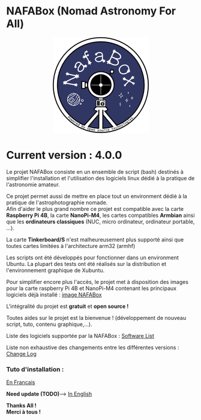# NAFABox (Nomad Astronomy For All)

<p align="center">
  <img src="https://github.com/Patrick-81/NAFABox/blob/master/doc/logo_256.png"?raw=true" alt="NAFABox Logo"/>
</p>

# Current version : **4.0.0**

Le projet NAFABox consiste en un ensemble de script (bash) destinés à simplifier l'installation et l'utilisation des logiciels linux dédié à la pratique de l'astronomie amateur.   
                                                                                                        
Ce projet permet aussi de mettre en place tout un environment dédié à la pratique de l'astrophotographie nomade.   
Afin d'aider le plus grand nombre ce projet est compatible avec la carte __Raspberry Pi 4B__, la carte __NanoPi-M4__, les cartes compatibles __Armbian__ ainsi que les __ordinateurs classiques__ (NUC, micro ordinateur, ordinateur portable, ...).    

La carte __Tinkerboard/S__ n'est malheureusement plus supporté ainsi que toutes cartes limitées à l'architecture arm32 (armhf)
                                                                                                        
Les scripts ont été développés pour fonctionner dans un environment Ubuntu. La plupart des tests ont été réalisés sur la distribution et l'environnement graphique de Xubuntu.    

                                                                                                        
Pour simplifier encore plus l'accès, le projet met à disposition des images pour la carte raspberry Pi 4B et NanoPi-M4 contenant les principaux logiciels déjà installé : [image NAFABox](https://github.com/Patrick-81/NAFABox/blob/master/doc/image_install.md)    

                                                                                                        
L'intégralité du projet est __gratuit__ et __open source !__    
                                                                                                        
                                                                                                        

Toutes aides sur le projet est la bienvenue ! (développement de nouveau script, tuto, contenu graphique,...).    


Liste des logiciels supportée par la NAFABox :
[Software List](https://github.com/Patrick-81/NAFABox/blob/master/doc/Software.md)   

Liste non exhaustive des changements entre les différentes versions :
[Change Log](https://github.com/Patrick-81/NAFABox/blob/master/doc/ChangeLog.md)    

### Tuto d'installation :

[En Francais](https://github.com/Patrick-81/NAFABox/blob/master/doc/README_FR.md)    

__Need update (TODO)__--> 
[In English](https://github.com/Patrick-81/NAFABox/blob/master/doc/README_EN.md)    
                                                                                                        
                                                                                                        

**Thanks All !**   
**Merci à tous !**   
